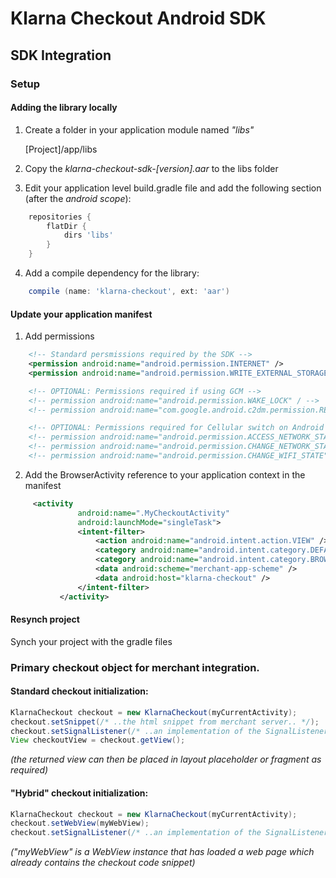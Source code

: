 # Klarna Checkout Android SDK

## SDK Integration

### Setup
#### Adding the library locally

1. Create a folder in your application module named _"libs"_

    [Project]/app/libs

2. Copy the _klarna-checkout-sdk-[version].aar_ to the libs folder

3. Edit your application level build.gradle file and add the following section (after the _android scope_):

```gradle
    repositories {
        flatDir {
            dirs 'libs'
        }
    }
```

4. Add a compile dependency for the library:

```gradle
    compile (name: 'klarna-checkout', ext: 'aar')
```

#### Update your application manifest

1. Add permissions

```xml
    <!-- Standard persmissions required by the SDK -->
    <permission android:name="android.permission.INTERNET" />
    <permission android:name="android.permission.WRITE_EXTERNAL_STORAGE" />

    <!-- OPTIONAL: Permissions required if using GCM -->
    <!-- permission android:name="android.permission.WAKE_LOCK" / -->
    <!-- permission android:name="com.google.android.c2dm.permission.RECEIVE" / -->

    <!-- OPTIONAL: Permissions required for Cellular switch on Android 5+ -->
    <!-- permission android:name="android.permission.ACCESS_NETWORK_STATE" / -->
    <!-- permission android:name="android.permission.CHANGE_NETWORK_STATE" / -->
    <!-- permission android:name="android.permission.CHANGE_WIFI_STATE" / -->
```

2. Add the BrowserActivity reference to your application context in the manifest
```xml
     <activity
               android:name=".MyCheckoutActivity"
               android:launchMode="singleTask">
               <intent-filter>
                   <action android:name="android.intent.action.VIEW" />
                   <category android:name="android.intent.category.DEFAULT" />
                   <category android:name="android.intent.category.BROWSABLE" />
                   <data android:scheme="merchant-app-scheme" />
                   <data android:host="klarna-checkout" />
               </intent-filter>
           </activity>

```
   


#### Resynch project

Synch your project with the gradle files

### Primary checkout object for merchant integration.

#### Standard checkout initialization:

```java
KlarnaCheckout checkout = new KlarnaCheckout(myCurrentActivity);
checkout.setSnippet(/* ..the html snippet from merchant server.. */);
checkout.setSignalListener(/* ..an implementation of the SignalListener interface.. */);
View checkoutView = checkout.getView();
```

_(the returned view can then be placed in layout placeholder or fragment as required)_

#### "Hybrid" checkout initialization:

```java
KlarnaCheckout checkout = new KlarnaCheckout(myCurrentActivity);
checkout.setWebView(myWebView);
checkout.setSignalListener(/* ..an implementation of the SignalListener interface.. */);
```
_("myWebView" is a WebView instance that has loaded a web page which already contains the checkout code snippet)_

